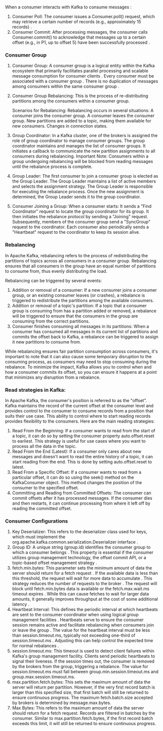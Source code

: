 
When a consumer interacts with Kafka to consume messages :

   1. Consumer Poll: The consumer issues a Consumer.poll() request, which may retrieve a certain number of records (e.g., approximately 15 records) .
   3. Consumer Commit: After processing messages, the consumer calls Consumer.commit() to acknowledge that messages up to a certain offset (e.g., in P1, up to offset 5) have been successfully processed .

### Consumer Group 

   1. Consumer Group: A consumer group is a logical entity within the Kafka ecosystem that primarily facilitates parallel processing and scalable message consumption for consumer clients .
       Every consumer must be associated with a consumer group .
       There is no duplication of messages among consumers within the same consumer group .
   2. Consumer Group Rebalancing: This is the process of re-distributing partitions among the consumers within a consumer group.

      Scenarios for Rebalancing: Rebalancing occurs in several situations:
           A consumer joins the consumer group.
           A consumer leaves the consumer group.
           New partitions are added to a topic, making them available for new consumers.
           Changes in connection states.

   3. Group Coordinator: In a Kafka cluster, one of the brokers is assigned the role of group coordinator to manage consumer groups.
       The group coordinator maintains and manages the list of consumer groups.
       It initiates a callback to communicate the new partition assignments to all consumers during rebalancing.
       Important Note: Consumers within a group undergoing rebalancing will be blocked from reading messages until the rebalance process is complete.
   4. Group Leader: The first consumer to join a consumer group is elected as the Group Leader.
       The Group Leader maintains a list of active members and selects the assignment strategy.
       The Group Leader is responsible for executing the rebalance process.
       Once the new assignment is determined, the Group Leader sends it to the group coordinator.
   5. Consumer Joining a Group: When a consumer starts:
       It sends a "Find Coordinator" request to locate the group coordinator for its group.
       It then initiates the rebalance protocol by sending a "Joining" request.
       Subsequently, members of the consumer group send a "SyncGroup" request to the coordinator.
       Each consumer also periodically sends a "Heartbeat" request to the coordinator to keep its session alive.


### Rebalancing
In Apache Kafka, rebalancing refers to the process of redistributing the partitions of topics across all consumers in a consumer group. Rebalancing ensures that all consumers in the group have an equal number of partitions to consume from, thus evenly distributing the load.

Rebalancing can be triggered by several events:

1. Addition or removal of a consumer: If a new consumer joins a consumer group, or an existing consumer leaves (or crashes), a rebalance is triggered to redistribute the partitions among the available consumers.
2. Addition or removal of a topic's partition: If a topic that a consumer group is consuming from has a partition added or removed, a rebalance will be triggered to ensure that the consumers in the group are consuming from the correct partitions.
3. Consumer finishes consuming all messages in its partitions: When a consumer has consumed all messages in its current list of partitions and commits the offset back to Kafka, a rebalance can be triggered to assign it new partitions to consume from.

While rebalancing ensures fair partition consumption across consumers, it's important to note that it can also cause some temporary disruption to the consuming process, as consumers may need to stop consuming during the rebalance. To minimize the impact, Kafka allows you to control when and how a consumer commits its offset, so you can ensure it happens at a point that minimizes any disruption from a rebalance.


### Read strategies in Kafka:

In Apache Kafka, the consumer's position is referred to as the "offset". Kafka maintains the record of the current offset at the consumer level and provides control to the consumer to consume records from a position that suits their use case. This ability to control where to start reading records provides flexibility to the consumers. Here are the main reading strategies:

1. Read From the Beginning: If a consumer wants to read from the start of a topic, it can do so by setting the consumer property auto.offset.reset to earliest. This strategy is useful for use cases where you want to process all the data in the topic.
2. Read From the End (Latest): If a consumer only cares about new messages and doesn't want to read the entire history of a topic, it can start reading from the end. This is done by setting auto.offset.reset to latest.
3. Read From a Specific Offset: If a consumer wants to read from a particular offset, it can do so using the seek() method on the KafkaConsumer object. This method changes the position of the consumer to the specified offset.
4. Committing and Reading from Committed Offsets: The consumer can commit offsets after it has processed messages. If the consumer dies and then restarts, it can continue processing from where it left off by reading the committed offset.


### Consumer Configurations

   1. Key Deserializer: This refers to the deserializer class used for keys, which must implement the org.apache.kafka.common.serialization.Deserializer interface .
   2. Group ID: A unique string (group.id) identifies the consumer group to which a consumer belongs . This property is essential if the consumer utilizes group management technology, the offset commit API, or a topic-based offset management strategy .
   3. fetch.min.bytes: This parameter sets the minimum amount of data the server should return for a fetch request . If the available data is less than this threshold, the request will wait for more data to accumulate . This strategy reduces the number of requests to the broker . The request will block until fetch.min.bytes data is available or the fetch.max.wait.ms timeout expires . While this can cause fetches to wait for larger data amounts, it generally improves throughput at the cost of some additional latency .
   4. Heartbeat Interval: This defines the periodic interval at which heartbeats are sent to the consumer coordinator when using logical group management facilities . Heartbeats serve to ensure the consumer session remains active and facilitate rebalancing when consumers join or leave the group . The value for the heartbeat interval must be less than session.timeout.ms, typically not exceeding one-third of session.timeout.ms . Adjusting this can help control the expected time for normal rebalances .
   5. session.timeout.ms: This timeout is used to detect client failures within Kafka's group management facility. Clients send periodic heartbeats to signal their liveness. If the session times out, the consumer is removed by the brokers from the group, triggering a rebalance. The value for session.timeout.ms must fall between group.min.session.timeout.ms and group.max.session.timeout.ms.
   6. max.partition.fetch.bytes: This sets the maximum amount of data the server will return per partition. However, if the very first record batch is larger than this specified size, that first batch will still be returned to ensure continuous progress. The maximum fetch.batch.size accepted by brokers is determined by message.max.bytes.
   7. Max Bytes: This refers to the maximum amount of data the server should return for a fetch request. Records are filtered in batches by the consumer. Similar to max.partition.fetch.bytes, if the first record batch exceeds this limit, it will still be returned to ensure continuous progress.
